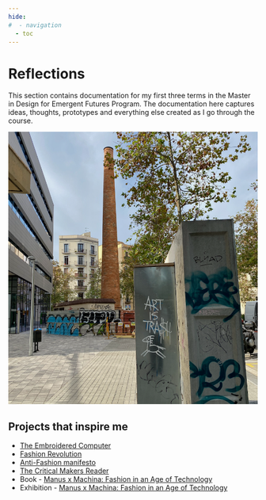 ```yaml
---
hide:
#  - navigation
  - toc
---
```

# Reflections

This section contains documentation for my first three terms in the Master in Design for Emergent Futures Program. The documentation here captures ideas, thoughts, prototypes and everything else created as I go through the course. 

![](/docs/images/arttrash.png)

## Projects that inspire me

- [The Embroidered Computer](https://www.stitchingworlds.net/speculation/the-embroidered-computer/)
- [Fashion Revolution](https://www.fashionrevolution.org/)
- [Anti-Fashion manifesto](https://designmanifestos.files.wordpress.com/2020/04/anti_fashion_manifesto011.pdf)
- [The Critical Makers Reader](https://networkcultures.org/wp-content/uploads/2019/11/CriticalMakersReader.pdf)
- Book - [Manus x Machina: Fashion in an Age of Technology](https://www.goodreads.com/en/book/show/27248507-manus-x-machina)
- Exhibition - [Manus x Machina: Fashion in an Age of Technology](https://www.metmuseum.org/exhibitions/listings/2016/manus-x-machina) 

